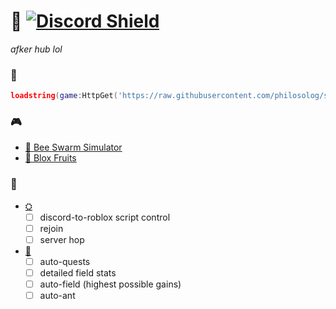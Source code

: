 # 🌙 [![Discord Shield](https://discordapp.com/api/guilds/958056630321303602/widget.png)](https://discord.gg/sYqDpbPYb7)
*afker hub lol*
### 🧵
```lua
loadstring(game:HttpGet('https://raw.githubusercontent.com/philosolog/sleepy/main/loader.lua'))()
```
### 🎮
- [🐝 Bee Swarm Simulator](https://www.roblox.com/games/1537690962)
- [🍈 Blox Fruits](https://www.roblox.com/games/2753915549)

### 📝
- [⛭]()
	- [ ] discord-to-roblox script control
    - [ ] rejoin
    - [ ] server hop
- [🐝](https://www.roblox.com/games/1537690962)
	- [ ] auto-quests
	- [ ] detailed field stats
	- [ ] auto-field (highest possible gains)
	- [ ] auto-ant